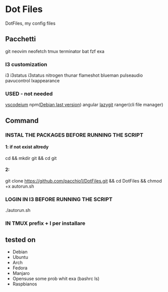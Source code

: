 # Dot Files

DotFiles, my config files

## Pacchetti

git neovim neofetch tmux terminator bat fzf exa

### I3 customization

i3 i3status i3status nitrogen thunar flameshot blueman pulseaudio pavucontrol lxappearance

### USED - not needed

[vscodeium](https://vscodium.com/) npm([Debian last version](https://deb.nodesource.com/)) angular [lazygit](https://github.com/jesseduffield/lazygit) ranger(cli file manager)

## Command

### INSTAL THE PACKAGES BEFORE RUNNING THE SCRIPT

#### 1: if not exist altredy

cd && mkdir git && cd git

#### 2:

git clone <https://github.com/pacchio1/DotFiles.git> && cd DotFiles && chmod +x autorun.sh

### LOGIN IN I3 BEFORE RUNNING THE SCRIPT

./autorun.sh

### IN TMUX prefix + I per installare

## tested on

- Debian
- Ubuntu
- Arch
- Fedora
- Manjaro
- Opensuse some prob whit exa (bashrc ls)
- Raspbianos
